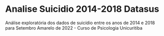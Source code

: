 # Analise Suicidio 2014-2018 Datasus 
 Análise exploratória dos dados de suicídio entre os anos de 2014 e 2018 para Setembro Amarelo de 2022 - Curso de Psicologia Unicuritiba 
